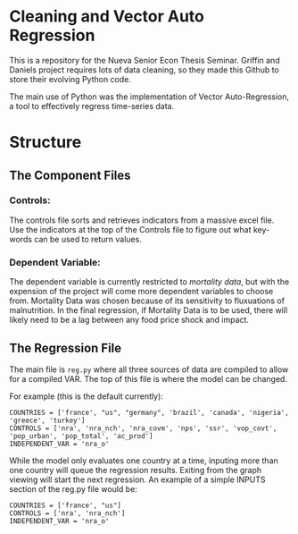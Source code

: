 # Cleaning and Vector Auto Regression

This is a repository for the Nueva Senior Econ Thesis Seminar. Griffin and Daniels project requires lots of data cleaning, so they made this Github to store their evolving Python code.

The main use of Python was the implementation of Vector Auto-Regression, a tool to effectively regress time-series data.

# Structure

## The Component Files

### Controls:

The controls file sorts and retrieves indicators from a massive excel file. Use the indicators at the top of the Controls file  to figure out what key-words can be used to return values.

### Dependent Variable:

The dependent variable is currently restricted to *mortality data*, but with the expension of the project will come more dependent variables to choose from. Mortality Data was chosen because of its sensitivity to fluxuations of malnutrition. In the final regression, if Mortality Data is to be used, there will likely need to be a lag between any food price shock and impact.

## The Regression File

The main file is ``` reg.py ``` where all three sources of data are compiled to allow for a compiled VAR. The top of this file is where the model can be changed. 

For example (this is the default currently): 

```
COUNTRIES = ['france', "us", "germany", 'brazil', 'canada', 'nigeria', 'greece', 'turkey']
CONTROLS = ['nra', 'nra_nch', 'nra_covm', 'nps', 'ssr', 'vop_covt', 'pop_urban', 'pop_total', 'ac_prod']
INDEPENDENT_VAR = 'nra_o'
```

While the model only evaluates one country at a time, inputing more than one country will queue the regression results. Exiting from the graph viewing will start the next regression. An example of a simple INPUTS section of the reg.py file would be: 

```
COUNTRIES = ['france', "us"]
CONTROLS = ['nra', 'nra_nch']
INDEPENDENT_VAR = 'nra_o'
``` 
